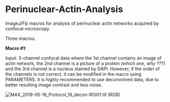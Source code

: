 # Perinuclear-Actin-Analysis
ImageJ/Fiji macros for analysis of perinuclear actin networks acquired by confocal microscopy.

Three macros.

**Macro #1:**

Input: 3-channel confocal data where the 1st channel contains an image of actin network, the 2nd channel is a picture of a protein *(which one, why ???)* and the 3rd channel is a nucleus stained by DAPI. However, if the order of the channels is not correct, it can be modified in the macro using PARAMETERS. It is highly recommended to use deconvolved data, due to better resulting image contrast and less noise.

![MAX_2019-05-16_Protocol_16_decon-ROI01 tif (RGB)](https://user-images.githubusercontent.com/63607289/157253623-369f9b0f-f25f-477a-8ce1-758bebe1b001.jpg)
